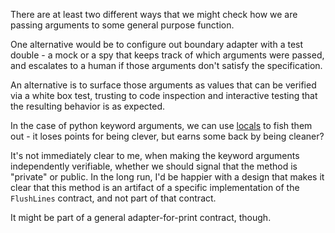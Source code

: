 There are at least two different ways that we might
check how we are passing arguments to some general
purpose function.

One alternative would be to configure out boundary
adapter with a test double - a mock or a spy that
keeps track of which arguments were passed, and
escalates to a human if those arguments don't
satisfy the specification.

An alternative is to surface those arguments
as values that can be verified via a white box
test, trusting to code inspection and interactive
testing that the resulting behavior is as
expected.

In the case of python keyword arguments, we can
use [locals][1] to fish them out - it loses points
for being clever, but earns some back by being cleaner?

It's not immediately clear to me, when making the
keyword arguments independently verifiable, whether
we should signal that the method is "private" or
public.  In the long run, I'd be happier with
a design that makes it clear that this method is
an artifact of a specific implementation of the
`FlushLines` contract, and not part of that contract.

It might be part of a general adapter-for-print
contract, though.

[1]: https://docs.python.org/3/library/functions.html#locals